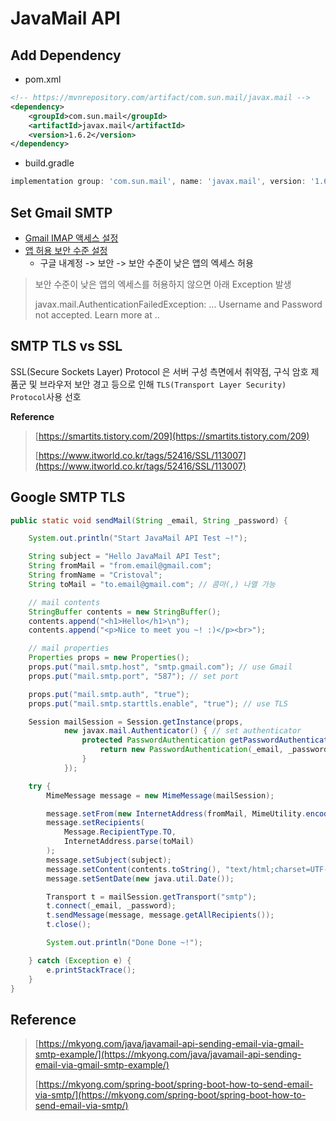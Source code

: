 # JavaMail API

## Add Dependency

- pom.xml

```xml
<!-- https://mvnrepository.com/artifact/com.sun.mail/javax.mail -->
<dependency>
    <groupId>com.sun.mail</groupId>
    <artifactId>javax.mail</artifactId>
    <version>1.6.2</version>
</dependency>
```

- build.gradle

```gradle
implementation group: 'com.sun.mail', name: 'javax.mail', version: '1.6.2'
```

## Set Gmail SMTP

- [Gmail IMAP 액세스 설정](https://support.google.com/mail/answer/7126229?hl=ko&rd=3&visit_id=637595769711568664-1727186650#ts=1665018)
- [앱 허용 보안 수준 설정](https://myaccount.google.com/intro/security)
  - 구글 내계정 -> 보안 -> 보안 수준이 낮은 앱의 엑세스 허용

> 보안 수준이 낮은 앱의 엑세스를 허용하지 않으면 아래 Exception 발생
>
> javax.mail.AuthenticationFailedException: ... Username and Password not accepted. Learn more at ..

## SMTP TLS vs SSL

SSL(Secure Sockets Layer) Protocol 은 서버 구성 측면에서 취약점, 구식 암호 제품군 및 브라우저 보안 경고 등으로 인해 `TLS(Transport Layer Security) Protocol`사용 선호

**Reference**

> [https://smartits.tistory.com/209](https://smartits.tistory.com/209)
>
> [https://www.itworld.co.kr/tags/52416/SSL/113007](https://www.itworld.co.kr/tags/52416/SSL/113007)

## Google SMTP TLS

```java
public static void sendMail(String _email, String _password) {

    System.out.println("Start JavaMail API Test ~!");

    String subject = "Hello JavaMail API Test";
    String fromMail = "from.email@gmail.com";
    String fromName = "Cristoval";
    String toMail = "to.email@gmail.com"; // 콤마(,) 나열 가능

    // mail contents
    StringBuffer contents = new StringBuffer();
    contents.append("<h1>Hello</h1>\n");
    contents.append("<p>Nice to meet you ~! :)</p><br>");

    // mail properties
    Properties props = new Properties();
    props.put("mail.smtp.host", "smtp.gmail.com"); // use Gmail
    props.put("mail.smtp.port", "587"); // set port

    props.put("mail.smtp.auth", "true");
    props.put("mail.smtp.starttls.enable", "true"); // use TLS

    Session mailSession = Session.getInstance(props,
            new javax.mail.Authenticator() { // set authenticator
                protected PasswordAuthentication getPasswordAuthentication() {
                    return new PasswordAuthentication(_email, _password);
                }
            });

    try {
        MimeMessage message = new MimeMessage(mailSession);

        message.setFrom(new InternetAddress(fromMail, MimeUtility.encodeText(fromName, "UTF-8", "B"))); // 한글의 경우 encoding 필요
        message.setRecipients(
            Message.RecipientType.TO,
            InternetAddress.parse(toMail)
        );
        message.setSubject(subject);
        message.setContent(contents.toString(), "text/html;charset=UTF-8"); // 내용 설정 (HTML 형식)
        message.setSentDate(new java.util.Date());

        Transport t = mailSession.getTransport("smtp");
        t.connect(_email, _password);
        t.sendMessage(message, message.getAllRecipients());
        t.close();

        System.out.println("Done Done ~!");

    } catch (Exception e) {
        e.printStackTrace();
    }
}
```

## Reference

> [https://mkyong.com/java/javamail-api-sending-email-via-gmail-smtp-example/](https://mkyong.com/java/javamail-api-sending-email-via-gmail-smtp-example/)
>
> [https://mkyong.com/spring-boot/spring-boot-how-to-send-email-via-smtp/](https://mkyong.com/spring-boot/spring-boot-how-to-send-email-via-smtp/)
